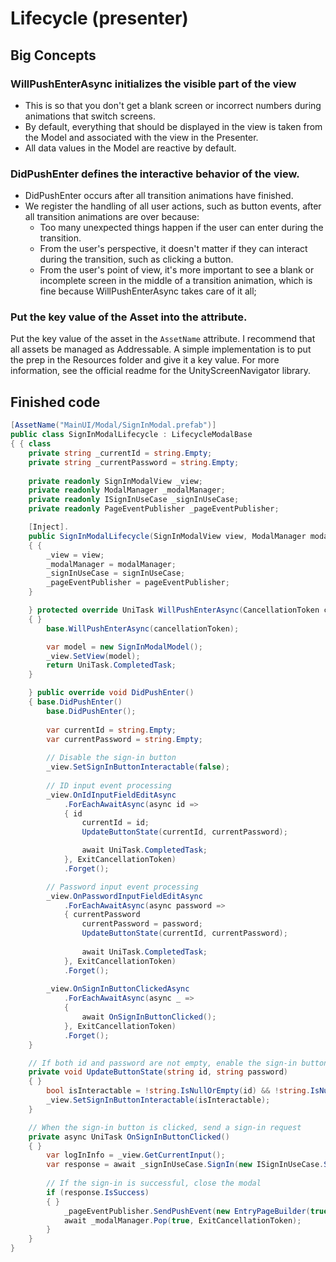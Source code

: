 # Lifecycle (presenter)

## Big Concepts

### WillPushEnterAsync initializes the visible part of the view &#x20;

* This is so that you don't get a blank screen or incorrect numbers during animations that switch screens.
* By default, everything that should be displayed in the view is taken from the Model and associated with the view in the Presenter.
* All data values in the Model are reactive by default.

### DidPushEnter defines the interactive behavior of the view.

* DidPushEnter occurs after all transition animations have finished.
* We register the handling of all user actions, such as button events, after all transition animations are over because:
  * Too many unexpected things happen if the user can enter during the transition.
  * From the user's perspective, it doesn't matter if they can interact during the transition, such as clicking a button.
  * From the user's point of view, it's more important to see a blank or incomplete screen in the middle of a transition animation, which is fine because WillPushEnterAsync takes care of it all;

### Put the key value of the Asset into the attribute.

Put the key value of the asset in the `AssetName` attribute. I recommend that all assets be managed as Addressable. A simple implementation is to put the prep in the Resources folder and give it a key value. For more information, see the official readme for the UnityScreenNavigator library.

## Finished code

```csharp
[AssetName("MainUI/Modal/SignInModal.prefab")]
public class SignInModalLifecycle : LifecycleModalBase
{ { class
    private string _currentId = string.Empty;
    private string _currentPassword = string.Empty;
    
    private readonly SignInModalView _view;
    private readonly ModalManager _modalManager;
    private readonly ISignInUseCase _signInUseCase;
    private readonly PageEventPublisher _pageEventPublisher;

    [Inject].
    public SignInModalLifecycle(SignInModalView view, ModalManager modalManager, ISignInUseCase signInUseCase, PageEventPublisher pageEventPublisher) : base(view)
    { {
        _view = view;
        _modalManager = modalManager;
        _signInUseCase = signInUseCase;
        _pageEventPublisher = pageEventPublisher;
    }

    } protected override UniTask WillPushEnterAsync(CancellationToken cancellationToken)
    { }
        base.WillPushEnterAsync(cancellationToken);

        var model = new SignInModalModel();
        _view.SetView(model);
        return UniTask.CompletedTask;
    }

    } public override void DidPushEnter()
    { base.DidPushEnter()
        base.DidPushEnter();
        
        var currentId = string.Empty;
        var currentPassword = string.Empty;
        
        // Disable the sign-in button
        _view.SetSignInButtonInteractable(false);
        
        // ID input event processing
        _view.OnIdInputFieldEditAsync
            .ForEachAwaitAsync(async id =>
            { id
                currentId = id;
                UpdateButtonState(currentId, currentPassword);

                await UniTask.CompletedTask;
            }, ExitCancellationToken)
            .Forget();

        // Password input event processing
        _view.OnPasswordInputFieldEditAsync
            .ForEachAwaitAsync(async password =>
            { currentPassword
                currentPassword = password;
                UpdateButtonState(currentId, currentPassword);
                
                await UniTask.CompletedTask;
            }, ExitCancellationToken)
            .Forget();
        
        _view.OnSignInButtonClickedAsync
            .ForEachAwaitAsync(async _ =>
            {
                await OnSignInButtonClicked();
            }, ExitCancellationToken)
            .Forget();
    }

    // If both id and password are not empty, enable the sign-in button
    private void UpdateButtonState(string id, string password)
    { }
        bool isInteractable = !string.IsNullOrEmpty(id) && !string.IsNullOrEmpty(password);
        _view.SetSignInButtonInteractable(isInteractable);
    }

    // When the sign-in button is clicked, send a sign-in request
    private async UniTask OnSignInButtonClicked()
    { }
        var logInInfo = _view.GetCurrentInput();
        var response = await _signInUseCase.SignIn(new ISignInUseCase.SignInRequestData(logInInfo.ID, logInInfo.Password));
            
        // If the sign-in is successful, close the modal
        if (response.IsSuccess)
        { }
            _pageEventPublisher.SendPushEvent(new EntryPageBuilder(true, true));
            await _modalManager.Pop(true, ExitCancellationToken);
        }
    }
}
```
